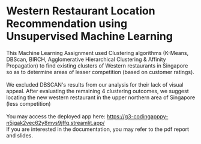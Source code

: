 # Western Restaurant Location Recommendation using Unsupervised Machine Learning
This Machine Learning Assignment used Clustering algorithms (K-Means, DBScan, BIRCH, Agglomerative Hierarchical Clustering & Affinity Propagation) to find existing clusters of Western restaurants in Singapore so as to determine areas of lesser competition (based on customer ratings).  
<br/>
We excluded DBSCAN's results from our analysis for their lack of visual appeal. After evaluating the remaining 4 clustering outcomes, we suggest locating the new western
restaurant in the upper northern area of Singapore (less competition)
<br/><br/>
You may access the deployed app here: https://g3-codingapppy-n5jgak2vec62y8mvs9jffq.streamlit.app/
<br/>
If you are interested in the documentation, you may refer to the pdf report and slides. 
